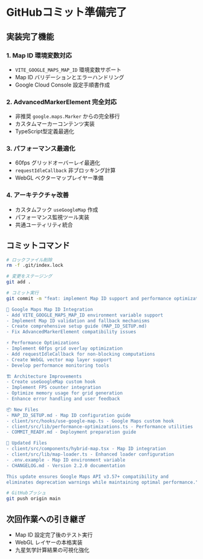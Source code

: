 # GitHubコミット準備完了

## 実装完了機能

### 1. Map ID 環境変数対応
- `VITE_GOOGLE_MAPS_MAP_ID` 環境変数サポート
- Map ID バリデーションとエラーハンドリング
- Google Cloud Console 設定手順書作成

### 2. AdvancedMarkerElement 完全対応
- 非推奨 `google.maps.Marker` からの完全移行
- カスタムマーカーコンテンツ実装
- TypeScript型定義最適化

### 3. パフォーマンス最適化
- 60fps グリッドオーバーレイ最適化
- `requestIdleCallback` 非ブロッキング計算
- WebGL ベクターマップレイヤー準備

### 4. アーキテクチャ改善
- カスタムフック `useGoogleMap` 作成
- パフォーマンス監視ツール実装
- 共通ユーティリティ統合

## コミットコマンド

```bash
# ロックファイル削除
rm -f .git/index.lock

# 変更をステージング
git add .

# コミット実行
git commit -m "feat: implement Map ID support and performance optimizations

🔧 Google Maps Map ID Integration
- Add VITE_GOOGLE_MAPS_MAP_ID environment variable support
- Implement Map ID validation and fallback mechanisms
- Create comprehensive setup guide (MAP_ID_SETUP.md)
- Fix AdvancedMarkerElement compatibility issues

⚡ Performance Optimizations
- Implement 60fps grid overlay optimization
- Add requestIdleCallback for non-blocking computations
- Create WebGL vector map layer support
- Develop performance monitoring tools

🏗️ Architecture Improvements
- Create useGoogleMap custom hook
- Implement FPS counter integration
- Optimize memory usage for grid generation
- Enhance error handling and user feedback

📦 New Files
- MAP_ID_SETUP.md - Map ID configuration guide
- client/src/hooks/use-google-map.ts - Google Maps custom hook
- client/src/lib/performance-optimizations.ts - Performance utilities
- COMMIT_READY.md - Deployment preparation guide

🔄 Updated Files
- client/src/components/hybrid-map.tsx - Map ID integration
- client/src/lib/map-loader.ts - Enhanced loader configuration
- .env.example - Map ID environment variable
- CHANGELOG.md - Version 2.2.0 documentation

This update ensures Google Maps API v3.57+ compatibility and
eliminates deprecation warnings while maintaining optimal performance."

# GitHubプッシュ
git push origin main
```

## 次回作業への引き継ぎ

- Map ID 設定完了後のテスト実行
- WebGL レイヤーの本格実装
- 九星気学計算結果の可視化強化